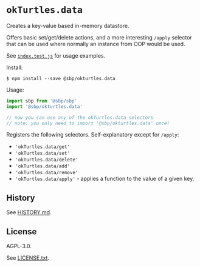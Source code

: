 # `okTurtles.data`

Creates a key-value based in-memory datastore.

Offers basic set/get/delete actions, and a more interesting `/apply` selector that can be used where normally an instance from OOP would be used.

See [`index.test.js`](index.test.js) for usage examples.

Install:

```
$ npm install --save @sbp/okturtles.data
```

Usage:

```js
import sbp from '@sbp/sbp'
import '@sbp/okturtles.data'

// now you can use any of the okTurtles.data selectors
// note: you only need to import '@sbp/okturtles.data' once!
```

Registers the following selectors. Self-explanatory except for `/apply`:

- `'okTurtles.data/get'`
- `'okTurtles.data/set'`
- `'okTurtles.data/delete'`
- `'okTurtles.data/add'`
- `'okTurtles.data/remove'`
- `'okTurtles.data/apply'` - applies a function to the value of a given key.

## History

See [HISTORY.md](HISTORY.md).

## License

AGPL-3.0.

See [LICENSE.txt](LICENSE.txt).
